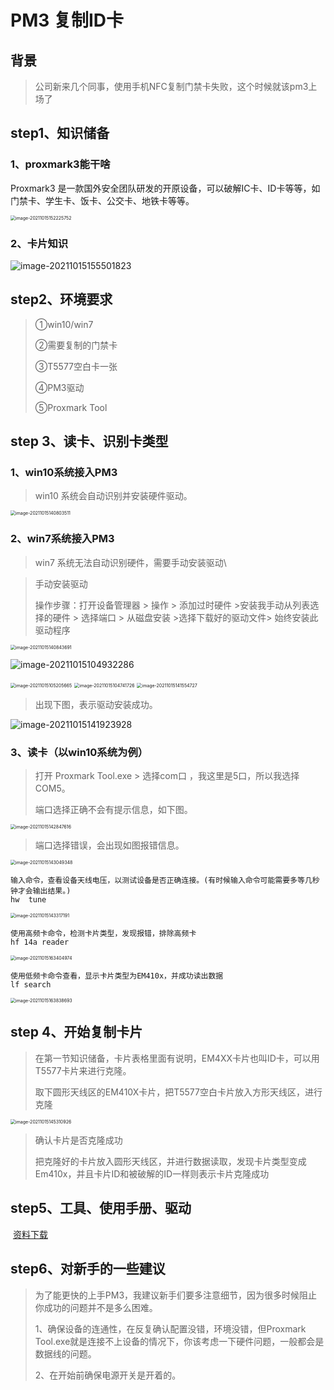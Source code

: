 # PM3 复制ID卡
 
## 背景

> 公司新来几个同事，使用手机NFC复制门禁卡失败，这个时候就该pm3上场了

## step1、知识储备

### 1、proxmark3能干啥

Proxmark3 是一款国外安全团队研发的开原设备，可以破解IC卡、ID卡等等，如门禁卡、学生卡、饭卡、公交卡、地铁卡等等。

<img src="https://gitee.com/little-magician/picture-resources/raw/master/MarkDown%20/image-20211015152225752.png" alt="image-20211015152225752" style="zoom:50%;" /> 



### 2、卡片知识

<img src="https://gitee.com/little-magician/picture-resources/raw/master/MarkDown%20/image-20211015155501823.png" alt="image-20211015155501823"  /> 

## step2、环境要求

> ①win10/win7
>
> ②需要复制的门禁卡
>
> ③T5577空白卡一张
>
> ④PM3驱动
>
> ⑤Proxmark Tool

## step 3、读卡、识别卡类型

###  1、win10系统接入PM3

> win10 系统会自动识别并安装硬件驱动。

<img src="https://gitee.com/little-magician/picture-resources/raw/master/MarkDown%20/image-20211015140803511.png" alt="image-20211015140803511" style="zoom:50%;" /> 

### 2、win7系统接入PM3

> win7 系统无法自动识别硬件，需要手动安装驱动\



> 手动安装驱动
>
> 操作步骤：打开设备管理器 > 操作 > 添加过时硬件 >安装我手动从列表选择的硬件 > 选择端口 > 从磁盘安装 >选择下载好的驱动文件> 始终安装此驱动程序



<img src="https://gitee.com/little-magician/picture-resources/raw/master/MarkDown%20/image-20211015140843691.png" alt="image-20211015140843691" style="zoom:50%;" /> 





![image-20211015104932286](https://gitee.com/little-magician/picture-resources/raw/master/MarkDown%20/image-20211015104932286.png) 



<img src="https://gitee.com/little-magician/picture-resources/raw/master/MarkDown%20/image-20211015105205665.png" alt="image-20211015105205665" style="zoom:50%;" /> 



<img src="https://gitee.com/little-magician/picture-resources/raw/master/MarkDown%20/image-20211015104741726.png" alt="image-20211015104741726" style="zoom:50%;" /> 



<img src="https://gitee.com/little-magician/picture-resources/raw/master/MarkDown%20/image-20211015141554727.png" alt="image-20211015141554727" style="zoom:50%;" /> 

> 出现下图，表示驱动安装成功。

![image-20211015141923928](https://gitee.com/little-magician/picture-resources/raw/master/MarkDown%20/image-20211015141923928.png) 

### 3、读卡（以win10系统为例）

> 打开	Proxmark Tool.exe   >  选择com口  ，我这里是5口，所以我选择COM5。
>
> 端口选择正确不会有提示信息，如下图。

<img src="https://gitee.com/little-magician/picture-resources/raw/master/MarkDown%20/image-20211015142847616.png" alt="image-20211015142847616" style="zoom:50%;" /> 



> 端口选择错误，会出现如图报错信息。

<img src="https://gitee.com/little-magician/picture-resources/raw/master/MarkDown%20/image-20211015143049348.png" alt="image-20211015143049348" style="zoom:50%;" /> 



```
输入命令，查看设备天线电压，以测试设备是否正确连接。(有时候输入命令可能需要多等几秒钟才会输出结果。)
hw  tune
```

<img src="https://gitee.com/little-magician/picture-resources/raw/master/MarkDown%20/image-20211015143317191.png" alt="image-20211015143317191" style="zoom:50%;" /> 

```
使用高频卡命令，检测卡片类型，发现报错，排除高频卡
hf 14a reader
```

<img src="https://gitee.com/little-magician/picture-resources/raw/master/MarkDown%20/image-20211015163404974.png" alt="image-20211015163404974" style="zoom:50%;" /> 

```
使用低频卡命令查看，显示卡片类型为EM410x，并成功读出数据
lf search 
```

<img src="https://gitee.com/little-magician/picture-resources/raw/master/MarkDown%20/image-20211015163838693.png" alt="image-20211015163838693" style="zoom:50%;" /> 

## step 4、开始复制卡片

> 在第一节知识储备，卡片表格里面有说明，EM4XX卡片也叫ID卡，可以用T5577卡片来进行克隆。
>
> 取下圆形天线区的EM410X卡片，把T5577空白卡片放入方形天线区，进行克隆

<img src="https://gitee.com/little-magician/picture-resources/raw/master/MarkDown%20/image-20211015145310926.png" alt="image-20211015145310926" style="zoom:50%;" /> 

> 确认卡片是否克隆成功
>
> 把克隆好的卡片放入圆形天线区，并进行数据读取，发现卡片类型变成Em410x，并且卡片ID和被破解的ID一样则表示卡片克隆成功

## step5、工具、使用手册、驱动

​     [资料下载](https://github.com/XMTongXie/proxmark3)



## step6、对新手的一些建议

> 为了能更快的上手PM3，我建议新手们要多注意细节，因为很多时候阻止你成功的问题并不是多么困难。
>
> 1、确保设备的连通性，在反复确认配置没错，环境没错，但Proxmark Tool.exe就是连接不上设备的情况下，你该考虑一下硬件问题，一般都会是数据线的问题。
>
> 2、在开始前确保电源开关是开着的。
